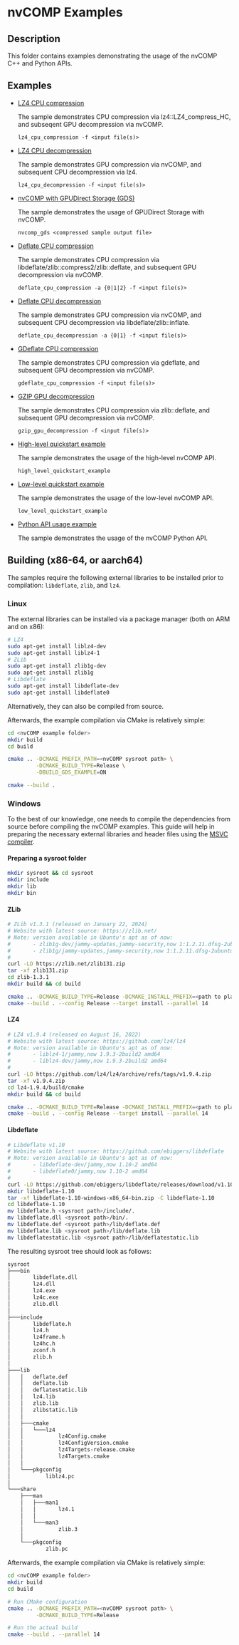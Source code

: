 # nvCOMP Examples

## Description

This folder contains examples demonstrating the usage of the nvCOMP C++ and Python APIs.

## Examples

* [LZ4 CPU compression](lz4_cpu_compression.cu)

    The sample demonstrates CPU compression via lz4::LZ4_compress_HC, and subseqent GPU decompression via nvCOMP.

    ```
    lz4_cpu_compression -f <input file(s)>
    ```

* [LZ4 CPU decompression](lz4_cpu_decompression.cu)

    The sample demonstrates GPU compression via nvCOMP, and subsequent CPU decompression via lz4.

    ```
    lz4_cpu_decompression -f <input file(s)>
    ```

* [nvCOMP with GPUDirect Storage (GDS)](nvcomp_gds.cu)

    The sample demonstrates the usage of GPUDirect Storage with nvCOMP.

    ```
    nvcomp_gds <compressed sample output file>
    ```

* [Deflate CPU compression](deflate_cpu_compression.cu)

    The sample demonstrates CPU compression via libdeflate/zlib::compress2/zlib::deflate, and subsequent GPU decompression via nvCOMP.

    ```
    deflate_cpu_compression -a {0|1|2} -f <input file(s)>
    ```

* [Deflate CPU decompression](deflate_cpu_decompression.cu)

    The sample demonstrates GPU compression via nvCOMP, and subsequent CPU decompression via libdeflate/zlib::inflate.

    ```
    deflate_cpu_decompression -a {0|1} -f <input file(s)>
    ```

* [GDeflate CPU compression](gdeflate_cpu_compression.cu)

    The sample demonstrates CPU compression via gdeflate, and subsequent GPU decompression via nvCOMP.

    ```
    gdeflate_cpu_compression -f <input file(s)>
    ```

* [GZIP GPU decompression](gzpip_gpu_decompression.cu)

    The sample demonstrates CPU compression via zlib::deflate, and subsequent GPU decompression via nvCOMP.

    ```
    gzip_gpu_decompression -f <input file(s)>
    ```

* [High-level quickstart example](high_level_quickstart_example.cpp)

    The sample demonstrates the usage of the high-level nvCOMP API.

    ```
    high_level_quickstart_example
    ```

* [Low-level quickstart example](low_level_quickstart_example.cpp)

    The sample demonstrates the usage of the low-level nvCOMP API.

    ```
    low_level_quickstart_example
    ```

* [Python API usage example](python/nvcomp_basic.ipynb)

    The sample demonstrates the usage of the nvCOMP Python API.

## Building (x86-64, or aarch64)

The samples require the following external libraries to be installed prior to compilation: `libdeflate`, `zlib`, and `lz4`.

### Linux

The external libraries can be installed via a package manager (both on ARM and on x86):

```sh
# LZ4
sudo apt-get install liblz4-dev
sudo apt-get install liblz4-1
# ZLib
sudo apt-get install zlib1g-dev
sudo apt-get install zlib1g
# Libdeflate
sudo apt-get install libdeflate-dev
sudo apt-get install libdeflate0
```

Alternatively, they can also be compiled from source.

Afterwards, the example compilation via CMake is relatively simple:

```sh
cd <nvCOMP example folder>
mkdir build
cd build

cmake .. -DCMAKE_PREFIX_PATH=<nvCOMP sysroot path> \
         -DCMAKE_BUILD_TYPE=Release \
         -DBUILD_GDS_EXAMPLE=ON

cmake --build .
```

### Windows

To the best of our knowledge, one needs to compile the dependencies from source before compiling the nvCOMP examples. This guide will help in preparing the necessary external libraries and header files using the [MSVC compiler](https://learn.microsoft.com/en-us/visualstudio/releases/2022/release-history#release-dates-and-build-numbers).

#### Preparing a sysroot folder

```sh
mkdir sysroot && cd sysroot
mkdir include
mkdir lib
mkdir bin
```

#### ZLib

```sh
# ZLib v1.3.1 (released on January 22, 2024)
# Website with latest source: https://zlib.net/
# Note: version available in Ubuntu's apt as of now:
#       - zlib1g-dev/jammy-updates,jammy-security,now 1:1.2.11.dfsg-2ubuntu9.2 amd64
#       - zlib1g/jammy-updates,jammy-security,now 1:1.2.11.dfsg-2ubuntu9.2 amd64
#
curl -LO https://zlib.net/zlib131.zip
tar -xf zlib131.zip
cd zlib-1.3.1
mkdir build && cd build

cmake .. -DCMAKE_BUILD_TYPE=Release -DCMAKE_INSTALL_PREFIX=<path to planned sysroot folder>
cmake --build . --config Release --target install --parallel 14
```

#### LZ4

```sh
# LZ4 v1.9.4 (released on August 16, 2022)
# Website with latest source: https://github.com/lz4/lz4
# Note: version available in Ubuntu's apt as of now:
#       - liblz4-1/jammy,now 1.9.3-2build2 amd64
#       - liblz4-dev/jammy,now 1.9.3-2build2 amd64
#
curl -LO https://github.com/lz4/lz4/archive/refs/tags/v1.9.4.zip
tar -xf v1.9.4.zip
cd lz4-1.9.4/build/cmake
mkdir build && cd build

cmake .. -DCMAKE_BUILD_TYPE=Release -DCMAKE_INSTALL_PREFIX=<path to planned sysroot folder>
cmake --build . --config Release --target install --parallel 14
```

#### Libdeflate

```sh
# Libdeflate v1.10
# Website with latest source: https://github.com/ebiggers/libdeflate
# Note: version available in Ubuntu's apt as of now:
#       - libdeflate-dev/jammy,now 1.10-2 amd64
#       - libdeflate0/jammy,now 1.10-2 amd64
#
curl -LO https://github.com/ebiggers/libdeflate/releases/download/v1.10/libdeflate-1.10-windows-x86_64-bin.zip
mkdir libdeflate-1.10
tar -xf libdeflate-1.10-windows-x86_64-bin.zip -C libdeflate-1.10
cd libdeflate-1.10
mv libdeflate.h <sysroot path>/include/.
mv libdeflate.dll <sysroot path>/bin/.
mv libdeflate.def <sysroot path>/lib/deflate.def
mv libdeflate.lib <sysroot path>/lib/deflate.lib
mv libdeflatestatic.lib <sysroot path>/lib/deflatestatic.lib
```

The resulting sysroot tree should look as follows:

```sh
sysroot
├───bin
│       libdeflate.dll
│       lz4.dll
│       lz4.exe
│       lz4c.exe
│       zlib.dll
│
├───include
│       libdeflate.h
│       lz4.h
│       lz4frame.h
│       lz4hc.h
│       zconf.h
│       zlib.h
│
├───lib
│   │   deflate.def
│   │   deflate.lib
│   │   deflatestatic.lib
│   │   lz4.lib
│   │   zlib.lib
│   │   zlibstatic.lib
│   │
│   ├───cmake
│   │   └───lz4
│   │           lz4Config.cmake
│   │           lz4ConfigVersion.cmake
│   │           lz4Targets-release.cmake
│   │           lz4Targets.cmake
│   │
│   └───pkgconfig
│           liblz4.pc
│
└───share
    ├───man
    │   ├───man1
    │   │       lz4.1
    │   │
    │   └───man3
    │           zlib.3
    │
    └───pkgconfig
            zlib.pc
```

Afterwards, the example compilation via CMake is relatively simple:

```sh
cd <nvCOMP example folder>
mkdir build
cd build

# Run CMake configuration
cmake .. -DCMAKE_PREFIX_PATH=<nvCOMP sysroot path> \
         -DCMAKE_BUILD_TYPE=Release

# Run the actual build
cmake --build . --parallel 14
```